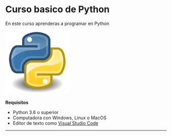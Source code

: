 # Curso basico de Python

En este curso aprenderas a programar en Python

![Logo de Python](Imagenes\logo-python.jpg)

**Requisitos**
- Python 3.6 o superior
- Computadora con Windows, Linux o MacOS
- Editor de texto como [Visual Studio Code](https://code.visualstudio.com/)

-------------------------------




